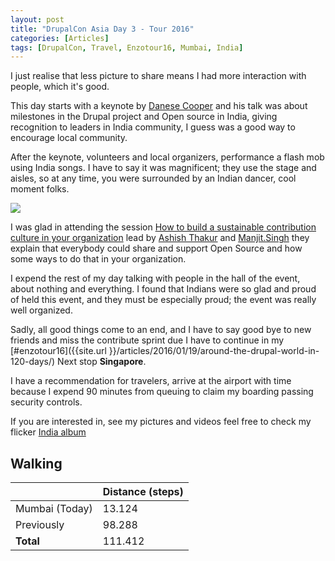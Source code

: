 ```yaml
---
layout: post
title: "DrupalCon Asia Day 3 - Tour 2016"
categories: [Articles]
tags: [DrupalCon, Travel, Enzotour16, Mumbai, India]
---
```

I just realise that less picture to share means I had more interaction with people, which it's good.

This day starts with a keynote by [Danese Cooper]( http://danesecooper.blogs.com) and his talk was about milestones in the Drupal project and Open source in India, giving recognition to leaders in India community, I guess was a good way to encourage local community.

After the keynote, volunteers and local organizers, performance a flash mob using India songs.  I have to say it was magnificent; they use the stage and aisles, so at any time, you were surrounded by an Indian dancer, cool moment folks.

<img style="margin-right: 20px;" src="{{site.url }}/assets/img/flashmob.jpg"/>

I was glad in attending the session [How to build a sustainable contribution culture in your organization](https://events.drupal.org/asia2016/sessions/how-build-sustainable-contribution-culture-your-organization) lead by [Ashish Thakur](https://www.drupal.org/u/a_thakur) and [Manjit.Singh](https://www.drupal.org/u/manjitsingh) they explain that everybody could share and support Open Source and how some ways to do that in your organization.

I expend the rest of my day talking with people in the hall of the event, about nothing and everything. I found that Indians were so glad and proud of held this event, and they must be especially proud; the event was really well organized.

Sadly, all good things come to an end, and I have to say good bye to new friends and miss the contribute sprint due I have to continue in my [#enzotour16]({{site.url }}/articles/2016/01/19/around-the-drupal-world-in-120-days/) Next stop **Singapore**.

I have a recommendation for travelers, arrive at the airport with time because I expend 90 minutes from queuing to claim my boarding passing security controls. 

If you are interested in, see my pictures and videos feel free to check my flicker [India album](https://www.flickr.com/photos/37690888@N03/albums/72157664534751452)

## Walking
|  | Distance (steps) |
|---|---|
| Mumbai (Today) |  13.124|
| Previously  | 98.288 |
| **Total**  |  111.412|